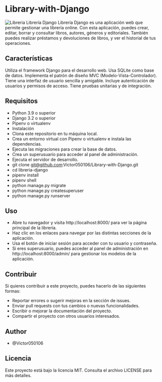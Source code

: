 # Library-with-Django


<img src = "C:\Users\Usuario\Downloads\libreria.png" alt = "Libreria">
Librería Django
Librería Django es una aplicación web que permite gestionar una librería online. Con esta aplicación, puedes crear, editar, borrar y consultar libros, autores, géneros y editoriales. También puedes realizar préstamos y devoluciones de libros, y ver el historial de tus operaciones.

## Características


Utiliza el framework Django para el desarrollo web.
Usa SQLite como base de datos.
Implementa el patrón de diseño MVC (Modelo-Vista-Controlador).
Tiene una interfaz de usuario sencilla y amigable.
Incluye autenticación de usuarios y permisos de acceso.
Tiene pruebas unitarias y de integración.

## Requisitos
- Python 3.9 o superior
- Django 3.2 o superior
- Pipenv o virtualenv
- Instalación
- Clona este repositorio en tu máquina local.
- Crea un entorno virtual con Pipenv o virtualenv e instala las dependencias.
- Ejecuta las migraciones para crear la base de datos.
- Crea un superusuario para acceder al panel de administración.
- Ejecuta el servidor de desarrollo.
- git clone git@github.com:Victor050106/Library-with-Django.git
- cd libreria-django
- pipenv install
- pipenv shell
- python manage.py migrate
- python manage.py createsuperuser
- python manage.py runserver


## Uso

- Abre tu navegador y visita http://localhost:8000/ para ver la página principal de la librería.
- Haz clic en los enlaces para navegar por las distintas secciones de la aplicación.
- Usa el botón de iniciar sesión para acceder con tu usuario y contraseña.
- Si eres superusuario, puedes acceder al panel de administración en http://localhost:8000/admin/ para gestionar los modelos de la aplicación.

## Contribuir

 Si quieres contribuir a este proyecto, puedes hacerlo de las siguientes formas:

- Reportar errores o sugerir mejoras en la sección de issues.
- Enviar pull requests con tus cambios o nuevas funcionalidades.
- Escribir o mejorar la documentación del proyecto.
- Compartir el proyecto con otros usuarios interesados.

## Author
- @Victor050106
## Licencia
Este proyecto está bajo la licencia MIT. Consulta el archivo LICENSE para más detalles.